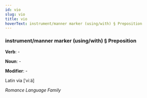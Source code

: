 ```yaml
---
id: vio
slug: vio
title: vio
hoverText: instrument/manner marker (using/with) § Preposition
---
```


### instrument/manner marker (using/with) § Preposition

**Verb**: -

**Noun**: -

**Modifier**: -

Latin via [ˈviːä]

*Romance Language Family*